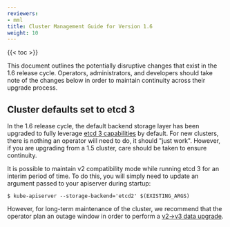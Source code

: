 ```yaml
---
reviewers:
- mml
title: Cluster Management Guide for Version 1.6
weight: 10
---
```


{{< toc >}}

This document outlines the potentially disruptive changes that exist in the 1.6 release cycle.  Operators, administrators, and developers should
take note of the changes below in order to maintain continuity across their upgrade process.

## Cluster defaults set to etcd 3

In the 1.6 release cycle, the default backend storage layer has been upgraded to fully leverage [etcd 3 capabilities](https://coreos.com/blog/etcd3-a-new-etcd.html) by default.
For new clusters, there is nothing an operator will need to do, it should "just work".  However, if you are upgrading from a 1.5 cluster, care should be taken to ensure
continuity.

It is possible to maintain v2 compatibility mode while running etcd 3 for an interim period of time.  To do this, you will simply need to update an argument passed to your apiserver during
startup:

```
$ kube-apiserver --storage-backend='etcd2' $(EXISTING_ARGS)
```

However, for long-term maintenance of the cluster, we recommend that the operator plan an outage window in order to perform a [v2->v3 data upgrade](https://coreos.com/etcd/docs/latest/upgrades/upgrade_3_0.html).
